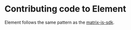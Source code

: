 # Contributing code to Element

Element follows the same pattern as the [matrix-js-sdk](https://github.com/matrix-org/matrix-js-sdk/blob/develop/CONTRIBUTING.md).
